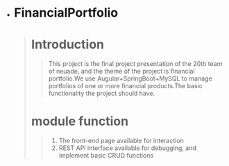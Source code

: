 * # **FinancialPortfolio**
    > # Introduction
    >> This project is the final project presentation of the 20th team of neuade, and the theme of the project is financial portfolio.We use Augular+SpringBoot+MySQL to manage portfolios of one or more financial products.The basic functionality the project should have.
    > # module function
    >>  1. The front-end page available for interaction
    >>  2. REST API interface available for debugging, and implement basic CRUD functions
  

